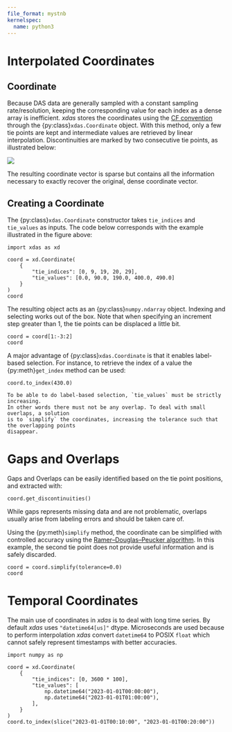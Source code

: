 ```yaml
---
file_format: mystnb
kernelspec:
  name: python3
---
```


# Interpolated Coordinates

## Coordinate

Because DAS data are generally sampled with a constant sampling rate/resolution, keeping the 
corresponding value for each index as a dense array is inefficient. *xdas* stores the
coordinates using the [CF convention][CF] through the 
{py:class}`xdas.Coordinate` object. With this method, only a few tie points are kept and intermediate 
values are retrieved by linear interpolation. Discontinuities are marked by two 
consecutive tie points, as illustrated below:

![](/_static/coordinate.svg)

The resulting coordinate vector is sparse but contains all the information
necessary to exactly recover the original, dense coordinate vector.

## Creating a Coordinate

The {py:class}`xdas.Coordinate` constructor takes `tie_indices` and `tie_values` as inputs. 
The code below corresponds with the example illustrated in the figure above: 

```{code-cell}
import xdas as xd

coord = xd.Coordinate(
    {
        "tie_indices": [0, 9, 19, 20, 29],
        "tie_values": [0.0, 90.0, 190.0, 400.0, 490.0]
    }
)
coord 
```

The resulting object acts as an {py:class}`numpy.ndarray` object. Indexing and 
selecting works out of the box. Note that when specifying an increment step greater than 1, the tie points can be displaced a little bit.

```{code-cell}
coord = coord[1:-3:2]
coord
```

A major advantage of {py:class}`xdas.Coordinate` is that it enables label-based selection. 
For instance, to retrieve the index of a value the {py:meth}`get_index` method can be used:

```{code-cell}
coord.to_index(430.0)
```

```{warning}
To be able to do label-based selection, `tie_values` must be strictly increasing.
In other words there must not be any overlap. To deal with small overlaps, a solution
is to `simplify` the coordinates, increasing the tolerance such that the overlapping points
disappear. 
```

# Gaps and Overlaps

Gaps and Overlaps can be easily identified based on the tie point positions, and extracted with:

```{code-cell}
coord.get_discontinuities()
```

While gaps represents missing data and are not problematic, overlaps usually arise from
labeling errors and should be taken care of.

Using the {py:meth}`simplify` method, the coordinate can be simplified with controlled 
accuracy using the [Ramer–Douglas–Peucker algorithm][RDP]. In this example, the second 
tie point does not provide useful information and is safely discarded. 

```{code-cell}
coord = coord.simplify(tolerance=0.0)
coord
```

# Temporal Coordinates

The main use of coordinates in *xdas* is to deal with long time series. By default 
*xdas* uses `"datetime64[us]"` dtype. Microseconds are used because to perform 
interpolation *xdas* convert `datetime64` to POSIX `float` which cannot safely 
represent timestamps with better accuracies.

```{code-cell}
import numpy as np

coord = xd.Coordinate(
    {
        "tie_indices": [0, 3600 * 100],
        "tie_values": [
            np.datetime64("2023-01-01T00:00:00"), 
            np.datetime64("2023-01-01T01:00:00"),
        ],
    }
)
coord.to_index(slice("2023-01-01T00:10:00", "2023-01-01T00:20:00"))
```

[CF]: <http://cfconventions.org/Data/cf-conventions/cf-conventions-1.10/cf-conventions.html#compression-by-coordinate-subsampling>
[RDP]: <https://en.wikipedia.org/wiki/Ramer–Douglas–Peucker_algorithm>